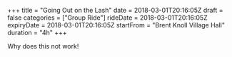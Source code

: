 +++
title = "Going Out on the Lash"
date = 2018-03-01T20:16:05Z
draft =  false
categories = ["Group Ride"]
rideDate = 2018-03-01T20:16:05Z
expiryDate =  2018-03-01T20:16:05Z
startFrom = "Brent Knoll Village Hall"
duration =  "4h"
+++

Why does this not work!
